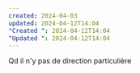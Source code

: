 ```yaml
---
created: 2024-04-03
updated: 2024-04-12T14:04
"Created ": 2024-04-12T14:04
"Updated ": 2024-04-12T14:04
---
```

Qd il n'y pas de direction particulière 